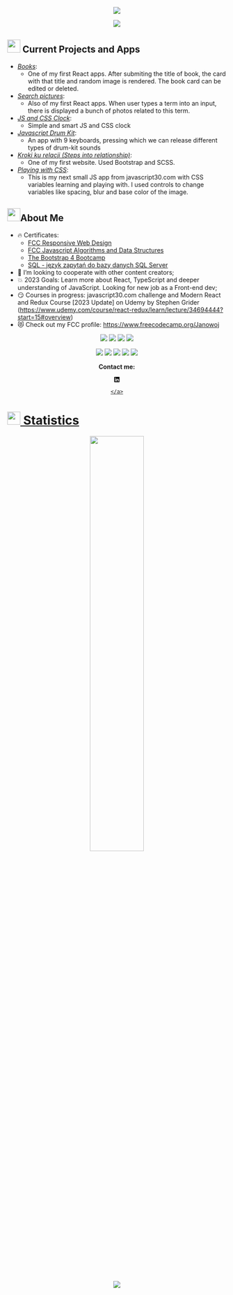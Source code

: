 <p align="center">
  <a href="https://github.com/DenverCoder1/readme-typing-svg"><img src="https://readme-typing-svg.herokuapp.com?lines=Hello,+World!;My+name+is+Jan.;I+am+Front-end+developer.;My+passion+is...;Learning!;&font=Fira+Code&weight=500&size=30&duration=3000&pause=100&color=408D66&center=true&vCenter=true&width=600&height=100&"></a>
</p>

<p>
<div align="center" target="_blank">
  <img src="https://img.shields.io/github/followers/Janowoj?style=social">
</div>
</p>

## <img src="https://media1.giphy.com/media/Q8PQ1KuarrYucCMVTJ/giphy.gif?cid=ecf05e47odgm8bs8cmb8cf1ijmfzqaeeu9fzmx6nbcv06ky2&rid=giphy.gif" width="30"> Current Projects and Apps
<ul>			
	<li><i><a href="https://github.com/Janowoj/books">Books</a></i>:<ul><li>One of my first React apps. After submiting the title of book, the card with that title and random image is rendered. The book card can be edited or deleted.</li></ul></li>
	<li><i><a href="https://github.com/Janowoj/pics-app">Search pictures</a></i>:<ul><li>Also of my first React apps. When user types a term into an input, there is displayed a bunch of photos related to this term.</li></ul></li>
	<li><i><a href="https://github.com/Janowoj/js-and-css-clock">JS and CSS Clock</a></i>:<ul><li>Simple and smart JS and CSS clock</li></ul></li>
	<li><i><a href="https://github.com/Janowoj/javascript-drum-kit">Javascript Drum Kit</a></i>:<ul><li>An app with 9 keyboards, pressing which we can release different types of drum-kit sounds</li></ul></li>
	<li><i><a href="https://github.com/Janowoj/firstWebsites">Kroki ku relacji (Steps into relationship)</a></i>:<ul><li>One of my first website. Used Bootstrap and SCSS.</li></ul></li>
	<li><i><a href="https://github.com/Janowoj/playing-with-css-variables-and-js">Playing with CSS</a></i>:<ul><li>This is my next small JS app from javascript30.com with CSS variables learning and playing with. I used controls to change variables like spacing, blur and base color of the image.</li></ul></li>
	
	
</ul>

## <img src="https://user-images.githubusercontent.com/82110564/189553856-2e7f8f30-80b4-484f-bfaa-9e5eb10f24e5.gif" width="30">About Me

- 🔥 Certificates:
  <ul>
	  <li><a href="https://www.freecodecamp.org/certification/Janowoj/responsive-web-design">FCC Responsive Web Design</a></li>
	  <li><a href="https://www.freecodecamp.org/certification/Janowoj/javascript-algorithms-and-data-structures">FCC Javascript Algorithms and Data Structures</a></li>
	  <li><a href="https://www.udemy.com/certificate/UC-51c86755-f55e-4cfb-9187-1a7e2971f2f6/">The Bootstrap 4 Bootcamp</a></li>
	  <li><a href="https://www.udemy.com/certificate/UC-614f6f53-1953-45c0-a57d-46df02e6a074/">SQL - język zapytań do bazy danych SQL Server</a></li>
  </ul>
- 👀 I’m looking to cooperate with other content creators;
- 💥 2023 Goals: Learn more about React, TypeScript and deeper understanding of JavaScript. Looking for new job as a Front-end dev;
- 😏 Courses in progress: javascript30.com challenge and Modern React and Redux Course [2023 Update] on Udemy by Stephen Grider
   (https://www.udemy.com/course/react-redux/learn/lecture/34694444?start=15#overview)
- 😻 Check out my FCC profile: https://www.freecodecamp.org/Janowoj

<p>
<div align="center">
  <img src="https://img.shields.io/badge/JavaScript-000000.svg?style=for-the-badge&logo=javascript&logoColor=F7E017">
  <img src="https://img.shields.io/badge/ReactJs-61DAFB.svg?logo=react&logoColor=black&style=for-the-badge">
  <img src="https://img.shields.io/badge/HTML5-F26624.svg?style=for-the-badge&logo=html5&logoColor=white">
  <img src="https://img.shields.io/badge/CSS-2465F1.svg?style=for-the-badge&logo=CSS3&logoColor=white">
</div>
</p>

<p>
<div align="center">
  <img src="https://img.shields.io/static/v1?style=for-the-badge&message=Underscore.js&color=0371B5&logo=Underscore.js&logoColor=FFFFFF&label=">
  <img src="https://img.shields.io/badge/Bootstrap-7952B3.svg?style=for-the-badge&logo=bootstrap&logoColor=white">
  <img src="https://img.shields.io/badge/Bulma-00D1B2.svg?style=for-the-badge&logo=bulma&logoColor=black">
  <img src="https://img.shields.io/badge/GitHub-%23121011.svg?style=for-the-badge&logo=github&logoColor=white">
  <img src="https://img.shields.io/badge/Visual%20Studio%20Code-0078d7.svg?style=for-the-badge&logo=visual-studio-code&logoColor=white">
</div>
</p>

<p align="center"><b>Contact me:</b></p>
<p>
  
<div align="center" target="_blank">
	<a href="https://www.linkedin.com/in/jan-w%C3%B3jcik-245374252" rel="nofollow">
  	<svg xmlns="http://www.w3.org/2000/svg" height="1em" viewBox="0 0 448 512"><!--! Font Awesome Free 6.4.2 by @fontawesome - https://fontawesome.com License - https://fontawesome.com/license (Commercial License) Copyright 2023 Fonticons, Inc. --><path d="M416 32H31.9C14.3 32 0 46.5 0 64.3v383.4C0 465.5 14.3 480 31.9 480H416c17.6 0 32-14.5 32-32.3V64.3c0-17.8-14.4-32.3-32-32.3zM135.4 416H69V202.2h66.5V416zm-33.2-243c-21.3 0-38.5-17.3-38.5-38.5S80.9 96 102.2 96c21.2 0 38.5 17.3 38.5 38.5 0 21.3-17.2 38.5-38.5 38.5zm282.1 243h-66.4V312c0-24.8-.5-56.7-34.5-56.7-34.6 0-39.9 27-39.9 54.9V416h-66.4V202.2h63.7v29.2h.9c8.9-16.8 30.6-34.5 62.9-34.5 67.2 0 79.7 44.3 79.7 101.9V416z"/></svg>
		
	</a>
</div>
</p>

# <img src="https://media4.giphy.com/media/MIGbtLZoVjbl0bYbAd/giphy.gif?cid=ecf05e472t2h0i8d7dcjaoau9iqtchhr899hxmpxzzgc7lyw&rid=giphy.gif" width="30"> Statistics

<!-- [![Torrin's Activity Graph](https://activity-graph.herokuapp.com/graph?username=torrinworx&custom_title=Torrin's%20Contribution%20Graph&theme=radical&bg_color=282828&hide_border=true&line=d1a01f&point=c58545)](http://torrinleonard.com/) -->

<p align="center">
  <a href="http://torrinleonard.com/">
    <img width="49.5%" src="https://github-readme-stats.vercel.app/api/top-langs/?username=Janowoj&theme=radical&bg_color=282828&hide_border=true&include_all_commits=true&count_private=true&layout=compact">
  </a>
</p>

<p align="center"><img src="https://profile-counter.glitch.me/{Janowoj}/count.svg"></p>
